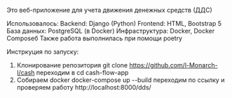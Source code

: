 Это веб-приложение для учета движения денежных средств (ДДС)

Использовалось:
Backend: Django (Python)
Frontend: HTML, Bootstrap 5
База данных: PostgreSQL (в Docker)
Инфраструктура: Docker, Docker Composeб
Также работа выполнилась при помощи poetry

Инстркуция по запуску:
1. Клонирование репозитория
git clone https://github.com/l-Monarch-l/cash
переходим в 
cd cash-flow-app
2. Собираем docker
docker-compose up --build
переходим по ссылку и проверяем работу http://localhost:8000/dds/
